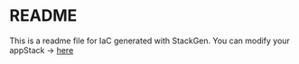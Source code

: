# README
This is a readme file for IaC generated with StackGen.
You can modify your appStack -> [here](http://main.dev.stackgen.com/appstacks/508b0f06-484c-4a85-ac6d-24082f0e7fff)
